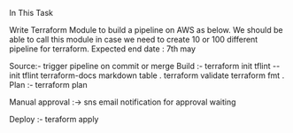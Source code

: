 In This Task 

Write Terraform Module to build a pipeline on AWS as below.
We should be able to call this module in case we need to create 10 or 100 different pipeline for terraform.
Expected end date : 7th may




Source:-
trigger pipeline on commit or merge
Build :-
terraform init
tflint --init
tflint
terraform-docs markdown table .
terraform validate
terraform fmt .
Plan :-
terraform plan



Manual approval :-> sns email notification for approval waiting



Deploy :-
teraform apply
